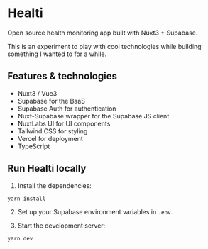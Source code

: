 # Healti

Open source health monitoring app built with Nuxt3 + Supabase.

This is an experiment to play with cool technologies while building something I wanted to for a while.

## Features & technologies

- Nuxt3 / Vue3
- Supabase for the BaaS
- Supabase Auth for authentication
- Nuxt-Supabase wrapper for the Supabase JS client
- NuxtLabs UI for UI components
- Tailwind CSS for styling
- Vercel for deployment
- TypeScript

## Run Healti locally

1. Install the dependencies:

```
yarn install
```

2. Set up your Supabase environment variables in ```.env```.

3. Start the development server:

```
yarn dev
```
